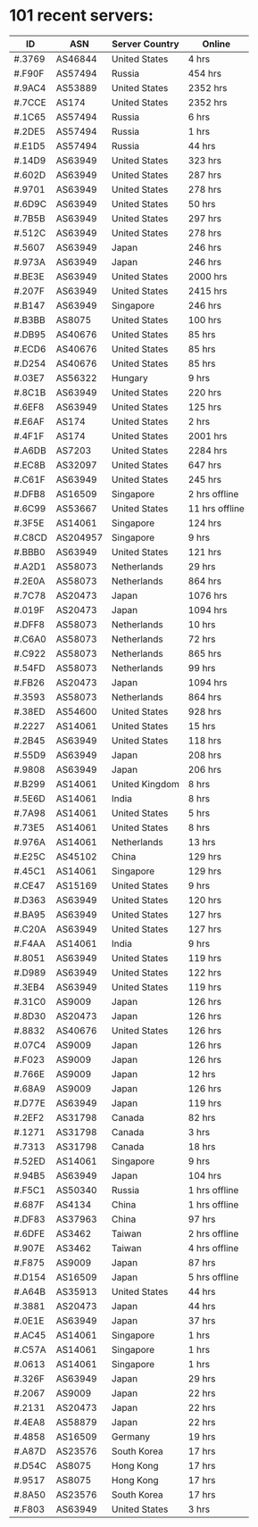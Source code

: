 # 101 recent servers:

| ID | ASN | Server Country | Online |
| ------ | ------ | ------ | ------ |
| #.3769 | AS46844 | United States | 4 hrs |
| #.F90F | AS57494 | Russia | 454 hrs |
| #.9AC4 | AS53889 | United States | 2352 hrs |
| #.7CCE | AS174 | United States | 2352 hrs |
| #.1C65 | AS57494 | Russia | 6 hrs |
| #.2DE5 | AS57494 | Russia | 1 hrs |
| #.E1D5 | AS57494 | Russia | 44 hrs |
| #.14D9 | AS63949 | United States | 323 hrs |
| #.602D | AS63949 | United States | 287 hrs |
| #.9701 | AS63949 | United States | 278 hrs |
| #.6D9C | AS63949 | United States | 50 hrs |
| #.7B5B | AS63949 | United States | 297 hrs |
| #.512C | AS63949 | United States | 278 hrs |
| #.5607 | AS63949 | Japan | 246 hrs |
| #.973A | AS63949 | Japan | 246 hrs |
| #.BE3E | AS63949 | United States | 2000 hrs |
| #.207F | AS63949 | United States | 2415 hrs |
| #.B147 | AS63949 | Singapore | 246 hrs |
| #.B3BB | AS8075 | United States | 100 hrs |
| #.DB95 | AS40676 | United States | 85 hrs |
| #.ECD6 | AS40676 | United States | 85 hrs |
| #.D254 | AS40676 | United States | 85 hrs |
| #.03E7 | AS56322 | Hungary | 9 hrs |
| #.8C1B | AS63949 | United States | 220 hrs |
| #.6EF8 | AS63949 | United States | 125 hrs |
| #.E6AF | AS174 | United States | 2 hrs |
| #.4F1F | AS174 | United States | 2001 hrs |
| #.A6DB | AS7203 | United States | 2284 hrs |
| #.EC8B | AS32097 | United States | 647 hrs |
| #.C61F | AS63949 | United States | 245 hrs |
| #.DFB8 | AS16509 | Singapore | 2 hrs offline |
| #.6C99 | AS53667 | United States | 11 hrs offline |
| #.3F5E | AS14061 | Singapore | 124 hrs |
| #.C8CD | AS204957 | Singapore | 9 hrs |
| #.BBB0 | AS63949 | United States | 121 hrs |
| #.A2D1 | AS58073 | Netherlands | 29 hrs |
| #.2E0A | AS58073 | Netherlands | 864 hrs |
| #.7C78 | AS20473 | Japan | 1076 hrs |
| #.019F | AS20473 | Japan | 1094 hrs |
| #.DFF8 | AS58073 | Netherlands | 10 hrs |
| #.C6A0 | AS58073 | Netherlands | 72 hrs |
| #.C922 | AS58073 | Netherlands | 865 hrs |
| #.54FD | AS58073 | Netherlands | 99 hrs |
| #.FB26 | AS20473 | Japan | 1094 hrs |
| #.3593 | AS58073 | Netherlands | 864 hrs |
| #.38ED | AS54600 | United States | 928 hrs |
| #.2227 | AS14061 | United States | 15 hrs |
| #.2B45 | AS63949 | United States | 118 hrs |
| #.55D9 | AS63949 | Japan | 208 hrs |
| #.9808 | AS63949 | Japan | 206 hrs |
| #.B299 | AS14061 | United Kingdom | 8 hrs |
| #.5E6D | AS14061 | India | 8 hrs |
| #.7A98 | AS14061 | United States | 5 hrs |
| #.73E5 | AS14061 | United States | 8 hrs |
| #.976A | AS14061 | Netherlands | 13 hrs |
| #.E25C | AS45102 | China | 129 hrs |
| #.45C1 | AS14061 | Singapore | 129 hrs |
| #.CE47 | AS15169 | United States | 9 hrs |
| #.D363 | AS63949 | United States | 120 hrs |
| #.BA95 | AS63949 | United States | 127 hrs |
| #.C20A | AS63949 | United States | 127 hrs |
| #.F4AA | AS14061 | India | 9 hrs |
| #.8051 | AS63949 | United States | 119 hrs |
| #.D989 | AS63949 | United States | 122 hrs |
| #.3EB4 | AS63949 | United States | 119 hrs |
| #.31C0 | AS9009 | Japan | 126 hrs |
| #.8D30 | AS20473 | Japan | 126 hrs |
| #.8832 | AS40676 | United States | 126 hrs |
| #.07C4 | AS9009 | Japan | 126 hrs |
| #.F023 | AS9009 | Japan | 126 hrs |
| #.766E | AS9009 | Japan | 12 hrs |
| #.68A9 | AS9009 | Japan | 126 hrs |
| #.D77E | AS63949 | Japan | 119 hrs |
| #.2EF2 | AS31798 | Canada | 82 hrs |
| #.1271 | AS31798 | Canada | 3 hrs |
| #.7313 | AS31798 | Canada | 18 hrs |
| #.52ED | AS14061 | Singapore | 9 hrs |
| #.94B5 | AS63949 | Japan | 104 hrs |
| #.F5C1 | AS50340 | Russia | 1 hrs offline |
| #.687F | AS4134 | China | 1 hrs offline |
| #.DF83 | AS37963 | China | 97 hrs |
| #.6DFE | AS3462 | Taiwan | 2 hrs offline |
| #.907E | AS3462 | Taiwan | 4 hrs offline |
| #.F875 | AS9009 | Japan | 87 hrs |
| #.D154 | AS16509 | Japan | 5 hrs offline |
| #.A64B | AS35913 | United States | 44 hrs |
| #.3881 | AS20473 | Japan | 44 hrs |
| #.0E1E | AS63949 | Japan | 37 hrs |
| #.AC45 | AS14061 | Singapore | 1 hrs |
| #.C57A | AS14061 | Singapore | 1 hrs |
| #.0613 | AS14061 | Singapore | 1 hrs |
| #.326F | AS63949 | Japan | 29 hrs |
| #.2067 | AS9009 | Japan | 22 hrs |
| #.2131 | AS20473 | Japan | 22 hrs |
| #.4EA8 | AS58879 | Japan | 22 hrs |
| #.4858 | AS16509 | Germany | 19 hrs |
| #.A87D | AS23576 | South Korea | 17 hrs |
| #.D54C | AS8075 | Hong Kong | 17 hrs |
| #.9517 | AS8075 | Hong Kong | 17 hrs |
| #.8A50 | AS23576 | South Korea | 17 hrs |
| #.F803 | AS63949 | United States | 3 hrs |

